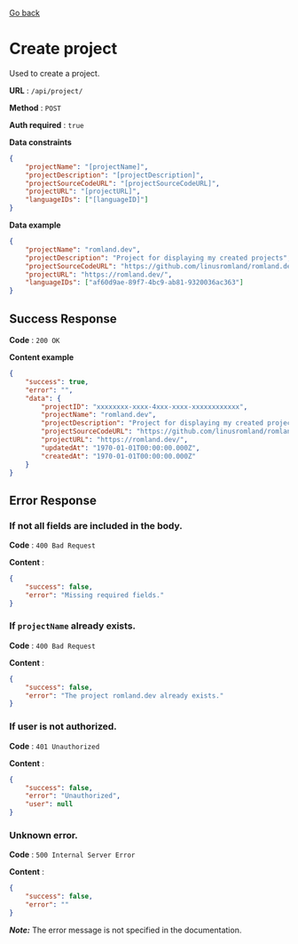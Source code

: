 [Go back](../README.md)

# Create project

Used to create a project.

**URL** : `/api/project/`

**Method** : `POST`

**Auth required** : `true`

**Data constraints**

```json
{
	"projectName": "[projectName]",
	"projectDescription": "[projectDescription]",
	"projectSourceCodeURL": "[projectSourceCodeURL]",
	"projectURL": "[projectURL]",
	"languageIDs": ["[languageID]"]
}
```

**Data example**

```json
{
	"projectName": "romland.dev",
	"projectDescription": "Project for displaying my created projects",
	"projectSourceCodeURL": "https://github.com/linusromland/romland.dev",
	"projectURL": "https://romland.dev/",
	"languageIDs": ["af60d9ae-89f7-4bc9-ab81-9320036ac363"]
}
```

## Success Response

**Code** : `200 OK`

**Content example**

```json
{
	"success": true,
	"error": "",
	"data": {
		"projectID": "xxxxxxxx-xxxx-4xxx-xxxx-xxxxxxxxxxxx",
		"projectName": "romland.dev",
		"projectDescription": "Project for displaying my created projects",
		"projectSourceCodeURL": "https://github.com/linusromland/romland.dev",
		"projectURL": "https://romland.dev/",
		"updatedAt": "1970-01-01T00:00:00.000Z",
		"createdAt": "1970-01-01T00:00:00.000Z"
	}
}
```

## Error Response

### If not all fields are included in the body.

**Code** : `400 Bad Request`

**Content** :

```json
{
	"success": false,
	"error": "Missing required fields."
}
```

### If `projectName` already exists.

**Code** : `400 Bad Request`

**Content** :

```json
{
	"success": false,
	"error": "The project romland.dev already exists."
}
```

### If user is not authorized.

**Code** : `401 Unauthorized`

**Content** :

```json
{
	"success": false,
	"error": "Unauthorized",
	"user": null
}
```

### Unknown error.

**Code** : `500 Internal Server Error`

**Content** :

```json
{
	"success": false,
	"error": ""
}
```

**_Note:_** The error message is not specified in the documentation.
